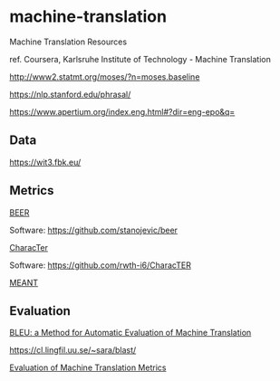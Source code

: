 # machine-translation
Machine Translation Resources

ref. Coursera, Karlsruhe Institute of Technology - Machine Translation

http://www2.statmt.org/moses/?n=moses.baseline

https://nlp.stanford.edu/phrasal/

https://www.apertium.org/index.eng.html#?dir=eng-epo&q=


## Data

https://wit3.fbk.eu/

## Metrics

[BEER](https://www.aclweb.org/anthology/D14-1025.pdf)

Software: https://github.com/stanojevic/beer

[CharacTer](https://publications.rwth-aachen.de/record/668734/files/Wang_W16-2342.pdf)

Software: https://github.com/rwth-i6/CharacTER

[MEANT](http://www.cs.ust.hk/~dekai/library/WU_Dekai/LoWu_Acl2011.pdf)

## Evaluation

[BLEU: a Method for Automatic Evaluation of Machine Translation](https://aclanthology.org/P02-1040.pdf)

https://cl.lingfil.uu.se/~sara/blast/

[Evaluation of Machine Translation Metrics](http://www.statmt.org/wmt16/pdf/W16-2302.pdf)
